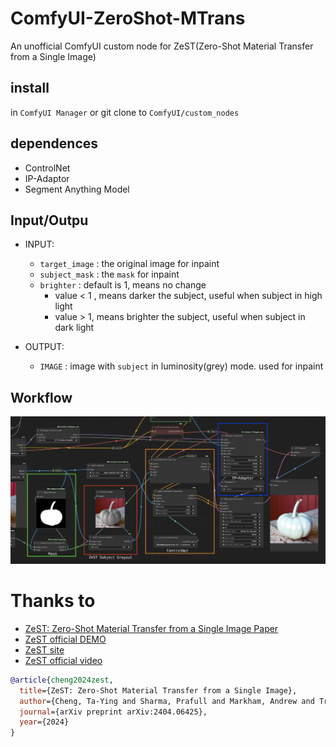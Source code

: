# ComfyUI-ZeroShot-MTrans

An unofficial ComfyUI custom node for ZeST(Zero-Shot Material Transfer from a Single Image)

## install

in `ComfyUI Manager` or git clone to `ComfyUI/custom_nodes`

## dependences

- ControlNet
- IP-Adaptor
- Segment Anything Model

## Input/Outpu

- INPUT: 
  - `target_image` : the original image for inpaint
  - `subject_mask` : the `mask` for inpaint
  - `brighter` : default is 1, means no change
    - value < 1 , means darker the subject, useful when subject in high light
    - value >  1, means brighter the subject, useful when subject in dark light

- OUTPUT:
  - `IMAGE` : image with `subject` in luminosity(grey) mode. used for inpaint

## Workflow 

![ZeST Simple Workflow](ZeSTSimpleWorkflow.png)

# Thanks to

- [ZeST: Zero-Shot Material Transfer from a Single Image Paper](https://arxiv.org/abs/2404.06425)
- [ZeST official DEMO](https://github.com/ttchengab/zest_code/)
- [ZeST site](https://ttchengab.github.io/zest/)
- [ZeST official video](https://www.youtube.com/watch?v=atG1VvgeG_g)

```bibtex
@article{cheng2024zest,
  title={ZeST: Zero-Shot Material Transfer from a Single Image},
  author={Cheng, Ta-Ying and Sharma, Prafull and Markham, Andrew and Trigoni, Niki and Jampani, Varun},
  journal={arXiv preprint arXiv:2404.06425},
  year={2024}
}
``` 